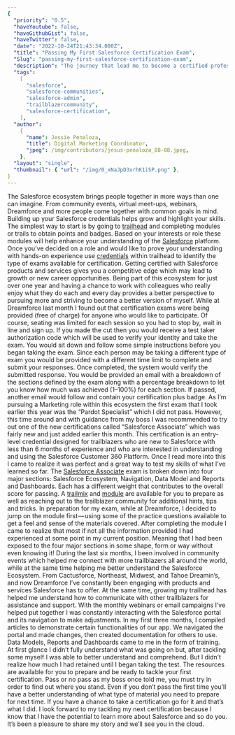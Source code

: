 ```yaml
---
{
  "priority": "0.5",
  "haveYoutube": false,
  "haveGithubGist": false,
  "haveTwitter": false,
  "date": "2022-10-24T21:43:34.000Z",
  "title": "Passing My First Salesforce Certification Exam",
  "Slug": "passing-my-first-salesforce-certification-exam",
  "description": "The journey that lead me to become a certified professional..",
  "tags":
    [
      "salesforce",
      "salesforce-communities",
      "salesforce-admin",
      "trailblazercommunity",
      "salesforce-certification",
    ],
  "author":
    {
      "name": Jessie Penaloza,
      "title": Digital Marketing Coordinator,
      "jpeg": /img/contributors/jesus-penaloza_88-88.jpeg,
    },
  "layout": "single",
  "thumbnail": { "url": "/img/0_xNaJpD3xrhK1iSP.png" },
}
---
```


The Salesforce ecosystem brings people together in more ways than one can imagine. From community events, virtual meet-ups, webinars, Dreamforce and more people come together with common goals in mind. Building up your Salesforce credentials helps grow and highlight your skills. The simplest way to start is by going to [trailhead](https://trailhead.salesforce.com) and completing modules or trails to obtain points and badges. Based on your interests or role these modules will help enhance your understanding of the [Salesforce](https://www.salesforce.com/) platform. Once you’ve decided on a role and would like to prove your understanding with hands-on experience use [credentials](https://trailhead.salesforce.com/en/credentials/administratoroverview/) within trailhead to identify the type of exams available for certification. Getting certified with Salesforce products and services gives you a competitive edge which may lead to growth or new career opportunities.
Being part of this ecosystem for just over one year and having a chance to work with colleagues who really enjoy what they do each and every day provides a better perspective to pursuing more and striving to become a better version of myself. While at Dreamforce last month I found out that certification exams were being provided (free of charge) for anyone who would like to participate. Of course, seating was limited for each session so you had to stop by, wait in line and sign up. If you made the cut then you would receive a test taker authorization code which will be used to verify your identity and take the exam. You would sit down and follow some simple instructions before you began taking the exam. Since each person may be taking a different type of exam you would be provided with a different time limit to complete and submit your responses. Once completed, the system would verify the submitted response. You would be provided an email with a breakdown of the sections defined by the exam along with a percentage breakdown to let you know how much was achieved (1–100%) for each section. If passed, another email would follow and contain your certification plus badge.
As I’m pursuing a Marketing role within this ecosystem the first exam that I took earlier this year was the “Pardot Specialist” which I did not pass. However, this time around and with guidance from my boss I was recommended to try out one of the new certifications called “Salesforce Associate” which was fairly new and just added earlier this month. This certification is an entry-level credential designed for trailblazers who are new to Salesforce with less than 6 months of experience and who are interested in understanding and using the Salesforce Customer 360 Platform. Once I read more into this I came to realize it was perfect and a great way to test my skills of what I’ve learned so far.
The [Salesforce Associate](https://trailhead.salesforce.com/en/credentials/associate) exam is broken down into four major sections: Salesforce Ecosystem, Navigation, Data Model and Reports and Dashboards. Each has a different weight that contributes to the overall score for passing. A [trailmix](https://trailhead.salesforce.com/users/strailhead/trailmixes/prepare-for-your-salesforce-certified-associate-credential) and [module](https://trailhead.salesforce.com/content/learn/modules/cert-prep-salesforce-certified-associate) are available for you to prepare as well as reaching out to the trailblazer community for additional hints, tips and tricks. In preparation for my exam, while at Dreamforce, I decided to jump on the module first — using some of the practice questions available to get a feel and sense of the materials covered. After completing the module I came to realize that most if not all the information provided I had experienced at some point in my current position. Meaning that I had been exposed to the four major sections in some shape, form or way without even knowing it!
During the last six months, I been involved in community events which helped me connect with more trailblazers all around the world, while at the same time helping me better understand the Salesforce Ecosystem. From Cactusforce, Northeast, Midwest, and Tahoe Dreamin’s, and now Dreamforce I’ve constantly been engaging with products and services Salesforce has to offer. At the same time, growing my trailhead has helped me understand how to communicate with other trailblazers for assistance and support.
With the monthly webinars or email campaigns I’ve helped put together I was constantly interacting with the Salesforce portal and its navigation to make adjustments. In my first three months, I compiled articles to demonstrate certain functionalities of our app. We navigated the portal and made changes, then created documentation for others to use. Data Models, Reports and Dashboards came to me in the form of training. At first glance I didn’t fully understand what was going on but, after tackling some myself I was able to better understand and comprehend. But I didn’t realize how much I had retained until I began taking the test.
The resources are available for you to prepare and be ready to tackle your first certification. Pass or no pass as my boss once told me, you must try in order to find out where you stand. Even if you don’t pass the first time you’ll have a better understanding of what type of material you need to prepare for next time. If you have a chance to take a certification go for it and that’s what I did.
I look forward to my tackling my next certification because I know that I have the potential to learn more about Salesforce and so do you. It’s been a pleasure to share my story and we’ll see you in the cloud.
